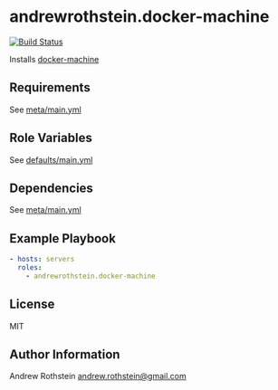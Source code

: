 andrewrothstein.docker-machine
===========================
[![Build Status](https://travis-ci.org/andrewrothstein/ansible-docker-machine.svg?branch=master)](https://travis-ci.org/andrewrothstein/ansible-docker-machine)

Installs [docker-machine](https://github.com/docker/machine)

Requirements
------------

See [meta/main.yml](meta/main.yml)

Role Variables
--------------

See [defaults/main.yml](defaults/main.yml)

Dependencies
------------

See [meta/main.yml](meta/main.yml)

Example Playbook
----------------

```yml
- hosts: servers
  roles:
    - andrewrothstein.docker-machine
```

License
-------

MIT

Author Information
------------------

Andrew Rothstein <andrew.rothstein@gmail.com>
